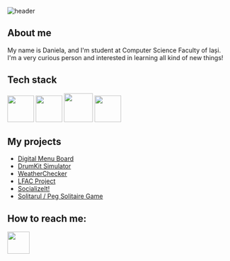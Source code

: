 ![header](https://capsule-render.vercel.app/api?type=waving&color=0:FDC830,100:F37335&fontColor=F7E6CA&height=300&section=header&text=Hi%20there!&fontSize=90&reversal=true&animation=fadeIn)



## About me
My name is Daniela, and I'm student at Computer Science Faculty of Iași. I'm a very curious person and interested in learning all kind of new things!

## Tech stack
  <img height="60" src="https://github.com/user-attachments/assets/54233bf9-6c74-42c4-8486-5e732ebc42de"/>
  <img height="60" src="https://github.com/user-attachments/assets/d2bf2f1b-5cfb-4d85-a867-7e2544b2c75d"/>
  <img height="65" src="https://github.com/user-attachments/assets/54b0275e-9e33-4dae-a617-a23d164dac7a"/>
  <img height="60" src="https://github.com/user-attachments/assets/bf688564-0fce-4aab-8741-73e40ad29e00"/>
  





## My projects
- [Digital Menu Board](https://github.com/danieladuti/DigitalMenuBoard)
- [DrumKit Simulator](https://github.com/danieladuti/DrumKit--simulator)
- [WeatherChecker](https://github.com/danieladuti/WeatherChecker--web)
- [LFAC Project](https://github.com/danieladuti/lfac-project)
- [SocializeIt!](https://github.com/danieladuti/SocializeIt)
- [Solitarul / Peg Solitaire Game](https://github.com/danieladuti/Solitarul)

## How to reach me:
<a href="https://www.linkedin.com/in/daniela-du%C8%9Bescu-372900247/">
  <img height="50" src="https://github.com/user-attachments/assets/1b4c3e10-129b-463f-bbed-6885872b4508"/>
</a>

<!--
<img height="60" src="https://github.com/user-attachments/assets/9c5db208-254e-44ad-81f6-1d8611533071"/>

pagina asta a fost facuta in mare parte cu resurse de aici(headerul mai ales) https://github.com/kyechan99/capsule-render?tab=readme-ov-file#rounded

<a href="">
  <img height="50" src=""/>
</a>

* [Presentation Video](#presentation-video)
* [Best Score](#best-score)
* [Installation](#installation)

![github](https://img.shields.io/badge/GitHub-000000?style=for-the-badge&logo=GitHub&logoColor=white) -- cum sa faci o casuta draguta
alte culori pt gradient interesant: #005AA7 si #FFFDE4 -- de la albastru la bej



**danieladuti/danieladuti** is a ✨ _special_ ✨ repository because its `README.md` (this file) appears on your GitHub profile.



Here are some ideas to get you started:

- 🔭 I’m currently working on ... lalala
- 🌱 I’m currently learning ...
- 👯 I’m looking to collaborate on ...
- 🤔 I’m looking for help with ...
- 💬 Ask me about ...
- 📫 How to reach me: ...
- 😄 Pronouns: ...
- ⚡ Fun fact: ...
-->
